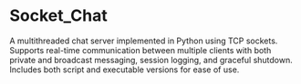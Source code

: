 # Socket_Chat
A multithreaded chat server implemented in Python using TCP sockets. Supports real-time communication between multiple clients with both private and broadcast messaging, session logging, and graceful shutdown. Includes both script and executable versions for ease of use.
